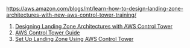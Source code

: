 https://aws.amazon.com/blogs/mt/learn-how-to-design-landing-zone-architectures-with-new-aws-control-tower-training/

1. [Designing Landing Zone Architectures with AWS Control Tower](https://explore.skillbuilder.aws/learn/course/external/view/elearning/16132/designing-landing-zone-architectures-with-aws-control-tower)
1. [AWS Control Tower Guide](https://catalog.workshops.aws/control-tower/)
1. [Set Up Landing Zone Using AWS Control Tower](https://getstarted.awsworkshop.io/02-base/02-set-up-landing-zone.html)